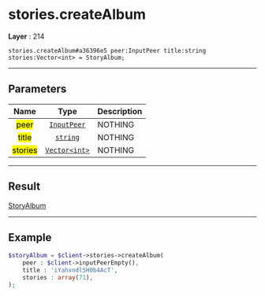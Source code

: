# stories.createAlbum

**Layer** : 214

```tl
stories.createAlbum#a36396e5 peer:InputPeer title:string stories:Vector<int> = StoryAlbum;
```

---

## Parameters

| Name | Type | Description |
| :---: | :---: | :--- |
| <mark>peer</mark> | [`InputPeer`](type/InputPeer) | NOTHING |
| <mark>title</mark> | [`string`](type/string) | NOTHING |
| <mark>stories</mark> | [`Vector<int>`](type/int) | NOTHING |

---

## Result

[StoryAlbum](type/StoryAlbum)

---

## Example

```php
$storyAlbum = $client->stories->createAlbum(
	peer : $client->inputPeerEmpty(),
	title : 'iYahxndl5H0b4AcT',
	stories : array(71),
);
```